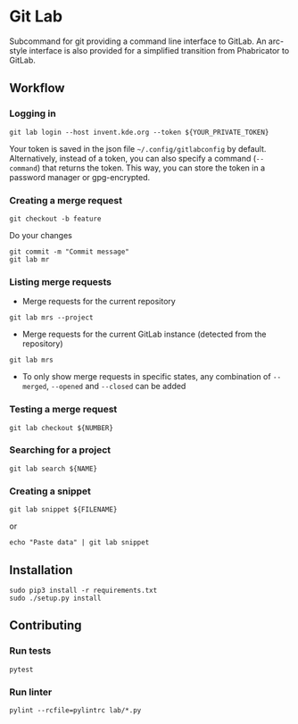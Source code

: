 # Git Lab

Subcommand for git providing a command line interface to GitLab.
An arc-style interface is also provided for a simplified transition from Phabricator to GitLab.

## Workflow

### Logging in

```
git lab login --host invent.kde.org --token ${YOUR_PRIVATE_TOKEN}
```

Your token is saved in the json file `~/.config/gitlabconfig` by default.
Alternatively, instead of a token, you can also specify a command (`--command`) that returns the token.
This way, you can store the token in a password manager or gpg-encrypted.

### Creating a merge request

```
git checkout -b feature
```

Do your changes

```
git commit -m "Commit message"
git lab mr
```

### Listing merge requests

* Merge requests for the current repository

```
git lab mrs --project
```

* Merge requests for the current GitLab instance (detected from the repository)
```
git lab mrs
```

* To only show merge requests in specific states, any combination of `--merged`, `--opened` and `--closed` can be added

### Testing a merge request

```
git lab checkout ${NUMBER}
```

### Searching for a project

```
git lab search ${NAME}
```

### Creating a snippet

```
git lab snippet ${FILENAME}
```

or

```
echo "Paste data" | git lab snippet
```

## Installation

```
sudo pip3 install -r requirements.txt
sudo ./setup.py install
```

## Contributing

### Run tests
```
pytest
```

### Run linter
```
pylint --rcfile=pylintrc lab/*.py
```